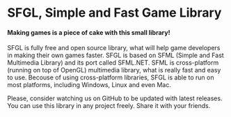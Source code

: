 SFGL, Simple and Fast Game Library
========================================
#### Making games is a piece of cake with this small library!

SFGL is fully free and open source library, what will help game developers in making their own games faster. SFGL is based on SFML (Simple and Fast Multimedia Library) and its port called SFML.NET. SFML is cross-platform (running on top of OpenGL) multimedia library, what is really fast and easy to use. Becouse of using cross-platform libraries, SFGL is able to run on most platforms, including Windows, Linux and even Mac.

Please, consider watching us on GitHub to be updated with latest releases. You can use this library in any project freely. Share it with your friends.
